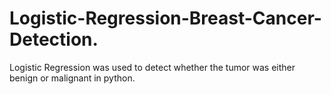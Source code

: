 # Logistic-Regression-Breast-Cancer-Detection.
Logistic Regression was used to detect whether the tumor was either benign or malignant in python.
